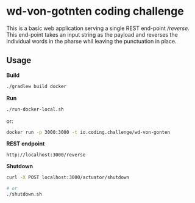 # wd-von-gotnten coding challenge
This is a basic web application serving a single REST end-point */reverse*. This end-point takes an input string as the payload and reverses the individual words in the pharse whil leaving the punctuation in place.

## Usage
__Build__
```bash
./gradlew build docker
```

__Run__
```bash
./run-docker-local.sh
```
or:
```bash
docker run -p 3000:3000 -t io.coding.challenge/wd-von-gonten
```

__REST endpoint__
```
http://localhost:3000/reverse
```

__Shutdown__
```bash
curl -X POST localhost:3000/actuator/shutdown

# or
./shutdown.sh
```